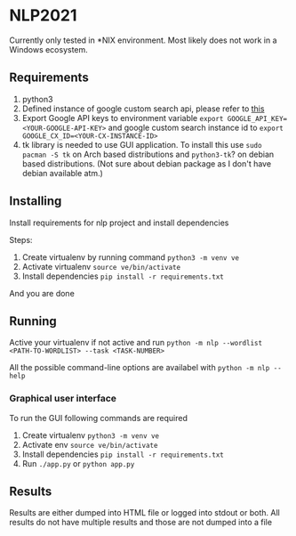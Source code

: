 # NLP2021

Currently only tested in *NIX environment. Most likely does not work in a Windows ecosystem.

## Requirements

1. python3
2. Defined instance of google custom search api, please refer to [this](https://stackoverflow.com/questions/4082966/what-are-the-alternatives-now-that-the-google-web-search-api-has-been-deprecated)
3. Export Google API keys to environment variable `export GOOGLE_API_KEY=<YOUR-GOOGLE-API-KEY>` and google custom search instance id to `export GOOGLE_CX_ID=<YOUR-CX-INSTANCE-ID>`
4. tk library is needed to use GUI application. To install this use `sudo pacman -S tk` on Arch based distributions and `python3-tk`? on debian based distributions. (Not sure about debian package as I don't have debian available atm.)

## Installing

Install requirements for nlp project and install dependencies

Steps:

1. Create virtualenv by running command `python3 -m venv ve`
2. Activate virtualenv `source ve/bin/activate`
3. Install dependencies `pip install -r requirements.txt`

And you are done


## Running

Active your virtualenv if not active and run `python -m nlp --wordlist <PATH-TO-WORDLIST> --task <TASK-NUMBER>`

All the possible command-line options are availabel with `python -m nlp --help`

### Graphical user interface

To run the GUI following commands are required

1. Create virtualenv `python3 -m venv ve`
2. Activate env `source ve/bin/activate`
3. Install dependencies `pip install -r requirements.txt`
4. Run `./app.py` or `python app.py`

## Results

Results are either dumped into HTML file or logged into stdout or both. All results do not have multiple results and those are not dumped into a file
